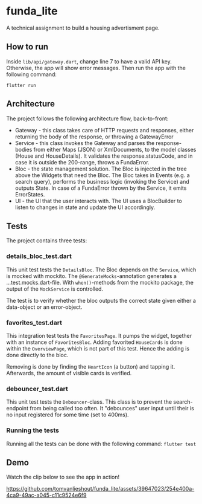 # funda_lite

A technical assignment to build a housing advertisment page.

## How to run

Inside `lib/api/gateway.dart`, change line 7 to have a valid API key. Otherwise, the app will show error messages. Then run the app with the following command:

```flutter run```

## Architecture

The project follows the following architecture flow, back-to-front:
* Gateway - this class takes care of HTTP requests and responses, either returning the body of the response, or throwing a GatewayError
* Service - this class invokes the Gateway and parses the response-bodies from either Maps (JSON) or XmlDocuments, to the model classes (House and HouseDetails). It validates the response.statusCode, and in case it is outside the 200-range, throws a FundaError.
* Bloc - the state management solution. The Bloc is injected in the tree above the Widgets that need the Bloc. The Bloc takes in Events (e.g. a search query), performs the business logic (invoking the Service) and outputs State. In case of a FundaError thrown by the Service, it emits ErrorStates.
* UI - the UI that the user interacts with. The UI uses a BlocBuilder to listen to changes in state and update the UI accordingly.

## Tests

The project contains three tests:
### details_bloc_test.dart
This unit test tests the `DetailsBloc`. The Bloc depends on the `Service`, which is mocked with mockito. The `@GenerateMocks`-annotation generates a ...test.mocks.dart-file. With `when()`-methods from the mockito package, the output of the `MockService` is controlled.

The test is to verify whether the bloc outputs the correct state given either a data-object or an error-object.

### favorites_test.dart
This integration test tests the `FavoritesPage`. It pumps the widget, together with an instance of `FavoritesBloc`. Adding favorited `HouseCards` is done within the `OverviewPage`, which is not part of this test. Hence the adding is done directly to the bloc.

Removing is done by finding the `HeartIcon` (a button) and tapping it. Afterwards, the amount of visible cards is verified.

### debouncer_test.dart
This unit test tests the `Debouncer`-class. This class is to prevent the search-endpoint from being called too often. It "debounces" user input until their is no input registered for some time (set to 400ms).

### Running the tests
Running all the tests can be done with the following command:
```flutter test```

## Demo

Watch the clip below to see the app in action!

https://github.com/tomvanlieshout/funda_lite/assets/39647023/254e400a-4ca9-49ac-a045-c11c9524e6f9
